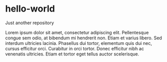 # hello-world
Just another repository

Lorem ipsum dolor sit amet, consectetur adipiscing elit. Pellentesque congue sem odio, at bibendum mi hendrerit non. Etiam et varius libero. Sed interdum ultricies lacinia. Phasellus dui tortor, elementum quis dui nec, cursus efficitur orci. Curabitur in orci tortor. Donec efficitur nibh ac venenatis ultricies. Etiam et tortor eget tellus auctor scelerisque.
